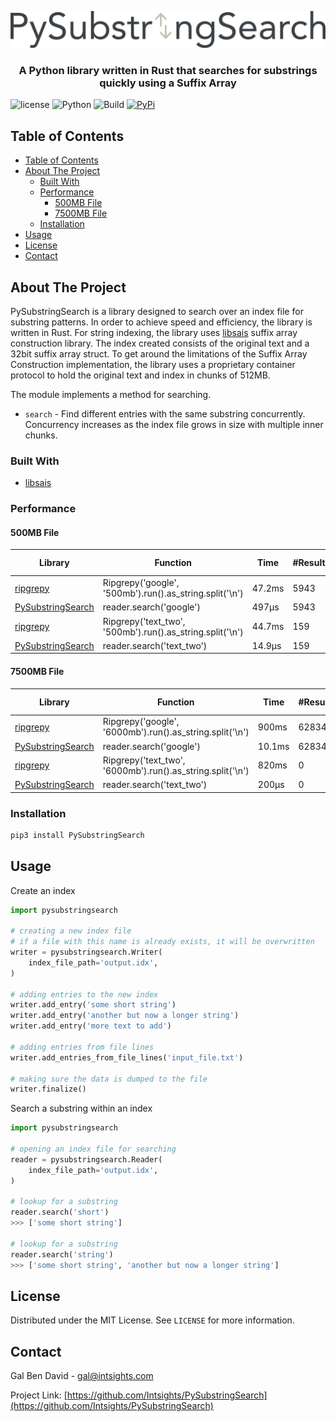 <p align="center">
    <a href="https://github.com/Intsights/PySubstringSearch">
        <img src="https://raw.githubusercontent.com/Intsights/PySubstringSearch/master/images/logo.png" alt="Logo">
    </a>
    <h3 align="center">
        A Python library written in Rust that searches for substrings quickly using a Suffix Array
    </h3>
</p>

![license](https://img.shields.io/badge/MIT-License-blue)
![Python](https://img.shields.io/badge/Python-3.7%20%7C%203.8%20%7C%203.9%20%7C%203.10-blue)
![Build](https://github.com/Intsights/PySubstringSearch/workflows/Build/badge.svg)
[![PyPi](https://img.shields.io/pypi/v/PySubstringSearch.svg)](https://pypi.org/project/PySubstringSearch/)

## Table of Contents

- [Table of Contents](#table-of-contents)
- [About The Project](#about-the-project)
  - [Built With](#built-with)
  - [Performance](#performance)
    - [500MB File](#500mb-file)
    - [7500MB File](#7500mb-file)
  - [Installation](#installation)
- [Usage](#usage)
- [License](#license)
- [Contact](#contact)


## About The Project

PySubstringSearch is a library designed to search over an index file for substring patterns. In order to achieve speed and efficiency, the library is written in Rust. For string indexing, the library uses [libsais](https://github.com/IlyaGrebnov/libsais) suffix array construction library. The index created consists of the original text and a 32bit suffix array struct. To get around the limitations of the Suffix Array Construction implementation, the library uses a proprietary container protocol to hold the original text and index in chunks of 512MB.

The module implements a method for searching.
- `search` - Find different entries with the same substring concurrently. Concurrency increases as the index file grows in size with multiple inner chunks.


### Built With

* [libsais](https://github.com/IlyaGrebnov/libsais)


### Performance

#### 500MB File
| Library | Function | Time | #Results | Improvement Factor |
| ------------- | ------------- | ------------- | ------------- | ------------- |
| [ripgrepy](https://pypi.org/project/ripgrepy/) | Ripgrepy('google', '500mb').run().as_string.split('\n') | 47.2ms | 5943 | 1.0x |
| [PySubstringSearch](https://github.com/Intsights/PySubstringSearch) | reader.search('google') | 497µs | 5943 | 95x |
| [ripgrepy](https://pypi.org/project/ripgrepy/) | Ripgrepy('text_two', '500mb').run().as_string.split('\n') | 44.7ms | 159 | 1.0x |
| [PySubstringSearch](https://github.com/Intsights/PySubstringSearch) | reader.search('text_two') | 14.9µs | 159 | 3000x |

#### 7500MB File
| Library | Function | Time | #Results | Improvement Factor |
| ------------- | ------------- | ------------- | ------------- | ------------- |
| [ripgrepy](https://pypi.org/project/ripgrepy/) | Ripgrepy('google', '6000mb').run().as_string.split('\n') | 900ms | 62834 | 1.0x |
| [PySubstringSearch](https://github.com/Intsights/PySubstringSearch) | reader.search('google') | 10.1ms | 62834 | 89.1x |
| [ripgrepy](https://pypi.org/project/ripgrepy/) | Ripgrepy('text_two', '6000mb').run().as_string.split('\n') | 820ms | 0 | 1.0x |
| [PySubstringSearch](https://github.com/Intsights/PySubstringSearch) | reader.search('text_two') | 200µs | 0 | 4100x |


### Installation

```sh
pip3 install PySubstringSearch
```


## Usage

Create an index
```python
import pysubstringsearch

# creating a new index file
# if a file with this name is already exists, it will be overwritten
writer = pysubstringsearch.Writer(
    index_file_path='output.idx',
)

# adding entries to the new index
writer.add_entry('some short string')
writer.add_entry('another but now a longer string')
writer.add_entry('more text to add')

# adding entries from file lines
writer.add_entries_from_file_lines('input_file.txt')

# making sure the data is dumped to the file
writer.finalize()
```

Search a substring within an index
```python
import pysubstringsearch

# opening an index file for searching
reader = pysubstringsearch.Reader(
    index_file_path='output.idx',
)

# lookup for a substring
reader.search('short')
>>> ['some short string']

# lookup for a substring
reader.search('string')
>>> ['some short string', 'another but now a longer string']
```



## License

Distributed under the MIT License. See `LICENSE` for more information.


## Contact

Gal Ben David - gal@intsights.com

Project Link: [https://github.com/Intsights/PySubstringSearch](https://github.com/Intsights/PySubstringSearch)
